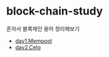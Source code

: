 # block-chain-study
혼자서 블록체인 용어 정리해보기


- [day1.Mempool](https://github.com/gimkuku/block-chain-study/blob/master/day1-mempool.md)
- [day2.Celo](https://github.com/gimkuku/block-chain-study/blob/master/day2-celo.md)